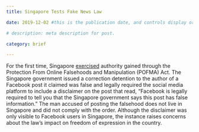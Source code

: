 ```yaml
---
title: Singapore Tests Fake News Law

date: 2019-12-02 #this is the publication date, and controls display order.

# description: meta description for post.

category: brief

---
```


For the first time, Singapore [exercised][l1] authority gained through the Protection From Online Falsehoods and Manipulation (POFMA) Act. The Singapore government issued a correction detention to the author of a Facebook post it claimed was false and legally required the social media platform to include a disclaimer on the post that read, “Facebook is legally required to tell you that the Singapore government says this post has false information.” The man accused of posting the falsehood does not live in Singapore and did not comply with the order. Although the disclaimer was only visible to Facebook users in Singapore, the instance raises concerns about the law’s impact on freedom of expression in the country. 

[l1]: https://www.buzzfeed.com/cameronwilson/singapore-fake-news-law-facebook-correction
